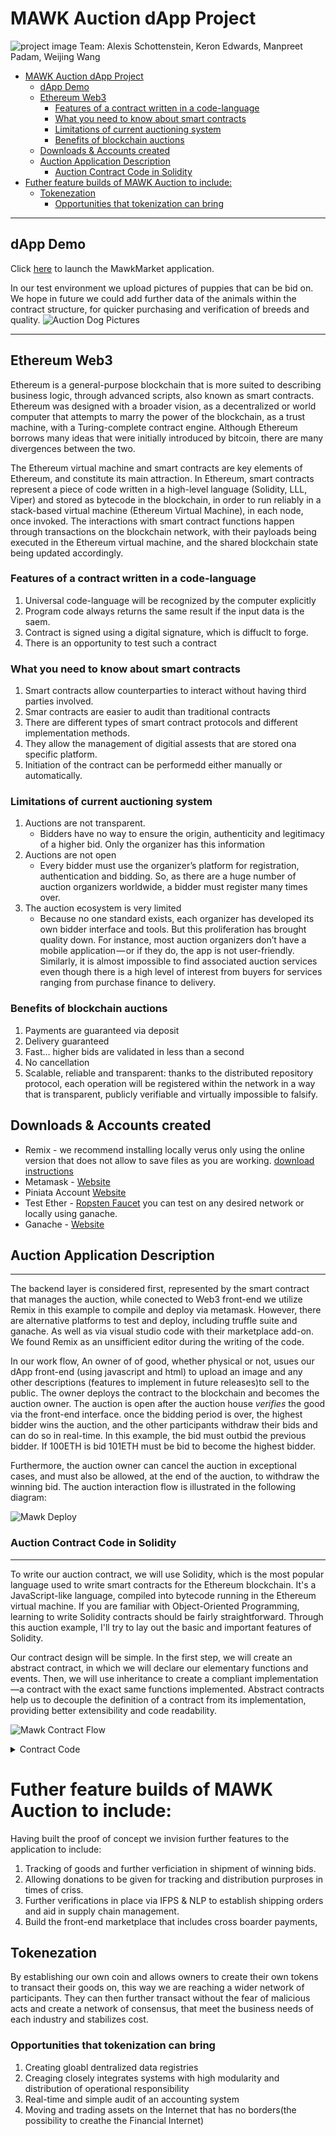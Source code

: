 # MAWK Auction dApp Project
![project image](imgs/readmeImage.jpg)
Team: Alexis Schottenstein, Keron Edwards, Manpreet Padam, Weijing Wang

- [MAWK Auction dApp Project](#mawk-auction-dapp-project)
  * [dApp Demo](#dapp-demo)
  * [Ethereum Web3](#ethereum-web3)
    + [Features of a contract written in a code-language](#features-of-a-contract-written-in-a-code-language)
    + [What you need to know about smart contracts](#what-you-need-to-know-about-smart-contracts)
    + [Limitations of current auctioning system](#limitations-of-current-auctioning-system)
    + [Benefits of blockchain auctions](#benefits-of-blockchain-auctions)
  * [Downloads & Accounts created](#downloads---accounts-created)
  * [Auction Application Description](#auction-application-description)
    + [Auction Contract Code in Solidity](#auction-contract-code-in-solidity)
- [Futher feature builds of MAWK Auction to include:](#futher-feature-builds-of-mawk-auction-to-include-)
  * [Tokenezation](#tokenezation)
    + [Opportunities that tokenization can bring](#opportunities-that-tokenization-can-bring)
- - -
## dApp Demo
Click [here](https://keronedwards120.github.io/Team-MAWK---Project-3/frontend/index.html) to launch the MawkMarket application.


In our test environment we upload pictures of puppies that can be bid on. We hope in future we could add further data of the animals within the contract structure, for quicker purchasing and verification of breeds and quality. 
![Auction Dog Pictures](imgs/AuctionBlockChain.png)
- - -
## Ethereum Web3 
Ethereum is a general-purpose blockchain that is more suited to describing business logic, through advanced scripts, also known as smart contracts. Ethereum was designed with a broader vision, as a decentralized or world computer that attempts to marry the power of the blockchain, as a trust machine, with a Turing-complete contract engine. Although Ethereum borrows many ideas that were initially introduced by bitcoin, there are many divergences between the two.

The Ethereum virtual machine and smart contracts are key elements of Ethereum, and constitute its main attraction. In Ethereum, smart contracts represent a piece of code written in a high-level language (Solidity, LLL, Viper) and stored as bytecode in the blockchain, in order to run reliably in a stack-based virtual machine (Ethereum Virtual Machine), in each node, once invoked. The interactions with smart contract functions happen through transactions on the blockchain network, with their payloads being executed in the Ethereum virtual machine, and the shared blockchain state being updated accordingly.

### Features of a contract written in a code-language
1. Universal code-language will be recognized by the computer explicitly 
2. Program code always returns the same result if the input data is the saem. 
3. Contract is signed using a digital signature, which is diffuclt to forge. 
3. There is an opportunity to test such a contract

### What you need to know about smart contracts
1. Smart contracts allow counterparties to interact without having third parties involved. 
2. Smar contracts are easier to audit than traditional contracts
3. There are different types of smart contract protocols and different implementation methods. 
4. They allow the management of digitial assests that are stored ona specific platform. 
5. Initiation of the contract can be performedd either manually or automatically. 

### Limitations of current auctioning system
1. Auctions are not transparent. 
    -   Bidders have no way to ensure the origin, authenticity and legitimacy of a higher bid. Only the organizer has this information
2. Auctions are not open
    -   Every bidder must use the organizer’s platform for registration,       authentication and bidding. So, as there are a huge number of auction organizers worldwide, a bidder must register many times over.
3. The auction ecosystem is very limited
    - Because no one standard exists, each organizer has developed its own bidder interface and tools. But this proliferation has brought quality down. For instance, most auction organizers don’t have a mobile application — or if they do, the app is not user-friendly. Similarly, it is almost impossible to find associated auction services even though there is a high level of interest from buyers for services ranging from purchase finance to delivery.

### Benefits of blockchain auctions
1. Payments are guaranteed via deposit
2. Delivery guaranteed
3. Fast… higher bids are validated in less than a second
4. No cancellation
5. Scalable, reliable and transparent: thanks to the distributed repository protocol, each operation will be registered within the network in a way that is transparent, publicly verifiable and virtually impossible to falsify.



## Downloads & Accounts created
- Remix - we recommend installing locally verus only using the online version that does not allow to save files as you are working. [download instructions](https://medium.com/coinmonks/setting-up-remix-ide-for-solidity-development-1a30f227b600)
- Metamask - [Website](https://metamask.io/)
- Piniata Account [Website](https://pinata.cloud/)
- Test Ether -  [Ropsten Faucet](https://faucet.ropsten.be/) you can test on any desired network or locally using ganache. 
- Ganache - [Website](https://www.trufflesuite.com/ganache)

## Auction Application Description
- - -

The backend layer is considered first, represented by the smart contract that manages the auction, while conected to Web3 front-end we utilize Remix in this example to compile and deploy via metamask. However, there are alternative platforms to test and deploy, including truffle suite and ganache. As well as via visual studio code with their marketplace add-on. We found Remix as an unsifficient editor during the writing of the code. 

In our work flow, An owner of of good, whether physical or not, usues our dApp front-end (using javascript and html) to upload an image and any other descriptions (features to implement in future releases)to sell to the public. The owner deploys the contract to the blockchain and becomes the auction owner. The auction is open after the auction house *verifies* the good via the front-end interface. once the bidding period is over, the highest bidder wins the auction, and the other participants withdraw their bids and can do so in real-time. In this example, the bid must outbid the previous bidder. If 100ETH is bid 101ETH must be bid to become the highest bidder. 

Furthermore, the auction owner can cancel the auction in exceptional cases, and must also be allowed, at the end of the auction, to withdraw the winning bid. The auction interaction flow is illustrated in the following diagram:

![Mawk Deploy](imgs/ContractFlow.png)


### Auction Contract Code in Solidity 
- - -
To write our auction contract, we will use Solidity, which is the most popular language used to write smart contracts for the Ethereum blockchain. It's a JavaScript-like language, compiled into bytecode running in the Ethereum virtual machine. If you are familiar with Object-Oriented Programming, learning to write Solidity contracts should be fairly straightforward. Through this auction example, I'll try to lay out the basic and important features of Solidity.

Our contract design will be simple. In the first step, we will create an abstract contract, in which we will declare our elementary functions and events. Then, we will use inheritance to create a compliant implementation—a contract with the exact same functions implemented. Abstract contracts help us to decouple the definition of a contract from its implementation, providing better extensibility and code readability.

![Mawk Contract Flow](imgs/key_inputs.png)
<details>
  <summary>Contract Code</summary>
``` solidity
pragma solidity >=0.5.0;

contract MartianAuction {
    address payable public beneficiary;

    // Current state of the auction.
    address public highestBidder;
    uint public highestBid;

    // Allowed withdrawals of previous bids
    mapping(address => uint) pendingReturns;

    // Set to true at the end, disallows any change.
    // By default initialized to `false`.
    bool public ended;
    bool public verified;

    // Events that will be emitted on changes.
    event HighestBidIncreased(address bidder, uint amount);
    event AuctionEnded(address winner, uint amount);

    // The following is a so-called natspec comment,
    // recognizable by the three slashes.
    // It will be shown when the user is asked to
    // confirm a transaction.

    /// Create a simple auction with `_biddingTime`
    /// seconds bidding time on behalf of the
    /// beneficiary address `_beneficiary`.
    constructor(
        address payable _beneficiary
    ) public {
        beneficiary = _beneficiary;
    }

    /// Bid on the auction with the value sent
    /// together with this transaction.
    /// The value will only be refunded if the
    /// auction is not won.
    function bid(address payable sender) public payable {
        // If the bid is not higher, send the
        // money back.
        require(
            msg.value > highestBid,
            "There already is a higher bid."
        );

        require(!ended, "auctionEnd has already been called.");

        if (highestBid != 0) {
            // Sending back the money by simply using
            // highestBidder.send(highestBid) is a security risk
            // because it could execute an untrusted contract.
            // It is always safer to let the recipients
            // withdraw their money themselves.
            pendingReturns[highestBidder] += highestBid;
        }
        highestBidder = sender;
        highestBid = msg.value;
        emit HighestBidIncreased(sender, msg.value);
    }

    /// Withdraw a bid that was overbid.
    function withdraw(address payable bidder) public {
        uint amount = pendingReturns[bidder];
        if (amount > 0) {
            // It is important to set this to zero because the recipient
            // can call this function again as part of the receiving call
            // before `send` returns.
            bidder.transfer(amount);
            pendingReturns[bidder] = 0;
        //     if (!msg.sender.send(amount)) {
        //         // No need to call throw here, just reset the amount owing
        //         pendingReturns[msg.sender] = amount;
        //         return false;
        //     }
        }
    }

    function pendingReturn(address sender) public view returns (uint) {
        return pendingReturns[sender];
    }
    
    function verify() public {
        verified=true;
    }
    
    function verifycheck() public view returns (bool){
        return verified;
    }

    /// End the auction and send the highest bid
    /// to the beneficiary.
    function auctionEnd() public {
        // It is a good guideline to structure functions that interact
        // with other contracts (i.e. they call functions or send Ether)
        // into three phases:
        // 1. checking conditions
        // 2. performing actions (potentially changing conditions)
        // 3. interacting with other contracts
        // If these phases are mixed up, the other contract could call
        // back into the current contract and modify the state or cause
        // effects (ether payout) to be performed multiple times.
        // If functions called internally include interaction with external
        // contracts, they also have to be considered interaction with
        // external contracts.

        // 1. Conditions
        require(!ended, "auctionEnd has already been called.");
        //require(msg.sender == beneficiary, "You are not the auction beneficiary");

        // 2. Effects
        ended = true;
        emit AuctionEnded(highestBidder, highestBid);

        // 3. Interaction
        beneficiary.transfer(highestBid);
    }
}

``` 



``` solidity 
pragma solidity >=0.4.22 <=0.6.0;

import "https://github.com/OpenZeppelin/openzeppelin-contracts/blob/master/contracts/token/ERC721/ERC721Full.sol";
import "https://github.com/OpenZeppelin/openzeppelin-contracts/blob/master/contracts/ownership/Ownable.sol";
import "./MartianAuction.sol";

contract MartianMarket is ERC721Full, Ownable {

    constructor() ERC721Full("MartianMarket", "MARS") public {}

    using Counters for Counters.Counter;

    Counters.Counter token_ids;

    address payable foundation_address = msg.sender;

    mapping(uint => MartianAuction) public auctions;

    modifier landRegistered(uint token_id) {
        require(_exists(token_id), "Land not registered!");
        _;
    }
    
    //event RegisterItem (uint token_id, address owner, string uri);
    event Verify(uint token_id);

    function registerLand(string memory uri) public payable {
        token_ids.increment();
        uint token_id = token_ids.current();
        _mint(msg.sender, token_id);
        _setTokenURI(token_id, uri);
        createAuction(token_id);
        //emit RegisterItem(token_id, msg.sender, uri);
    }

    function createAuction(uint token_id) public  {
        auctions[token_id] = new MartianAuction(foundation_address);
    }

    function endAuction(uint token_id) public onlyOwner landRegistered(token_id) {
        MartianAuction auction = auctions[token_id];
        auction.auctionEnd();
        safeTransferFrom(owner(), auction.highestBidder(), token_id);
    }

    function auctionEnded(uint token_id) public view returns(bool) {
        MartianAuction auction = auctions[token_id];
        return auction.ended();
    }

    function highestBid(uint token_id) public view landRegistered(token_id) returns(uint) {
        MartianAuction auction = auctions[token_id];
        return auction.highestBid();
    }

    function pendingReturn(uint token_id, address sender) public view landRegistered(token_id) returns(uint) {
        MartianAuction auction = auctions[token_id];
        return auction.pendingReturn(sender);
    }

    function bid(uint token_id) public payable landRegistered(token_id) {
        MartianAuction auction = auctions[token_id];
        auction.bid.value(msg.value)(msg.sender);
    }
    
    function withdraw (uint token_id) public {
        MartianAuction auction = auctions[token_id];
        auction.withdraw(msg.sender);
    }
    
    function verify (uint token_id) public onlyOwner {
        MartianAuction auction = auctions[token_id];
        auction.verify();
        emit Verify(token_id);
    }
    
    function verifycheck (uint token_id) public view returns (bool){
        MartianAuction auction = auctions[token_id];
        return auction.verifycheck();
    }
}

``` 

</details>



# Futher feature builds of MAWK Auction to include:

Having built the proof of concept we invision further features to the application to include:
1. Tracking of goods and further verficiation in shipment of winning bids. 
2. Allowing donations to be given for tracking and distribution purproses in times of criss. 
3. Further verifications in place via IFPS & NLP to establish shipping orders and aid in supply chain management. 
4. Build the front-end marketplace that includes cross boarder payments, 

## Tokenezation 

By establishing our own coin and allows owners to create their own tokens to transact their goods on, this way we are reaching a wider network of participants. They can then further transact without the fear of malicious acts and create a network of consensus, that meet the business needs of each industry and stabilizes cost.

### Opportunities that tokenization can bring
1. Creating gloabl dentralized data registries 
2. Creaging closely integrates systems with high modularity and distribution of operational responsibility 
3. Real-time and simple audit of an accounting system 
4. Moving and trading assets on the Internet that has no borders(the possibility to creathe the Financial Internet)


